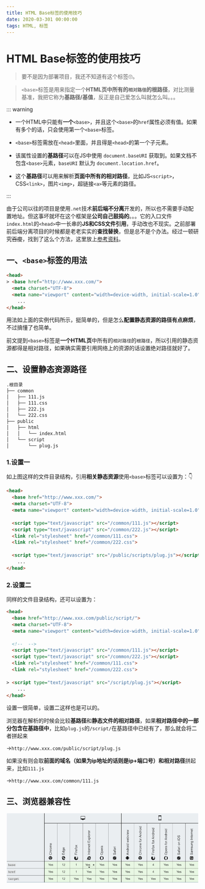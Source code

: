 ```yaml
---
title: HTML Base标签的使用技巧
date: 2020-03-301 00:00:00
tags: HTML, 标签
---
```


# HTML Base标签的使用技巧

> 要不是因为部署项目，我还不知道有这个标签🙄。

> `<base>`标签是用来指定一个**HTML页中所有的`相对路径`**的**根路径**，对比测量基准，我把它称为**基路径/基值**，反正是自己爱怎么叫就怎么叫。。。

::: warning

* 一个HTML中只能有**一个**`<base>`，并且这个`<base>`的`href`属性必须有值。如果有多个的话，只会使用第一个``<base>``标签。

* `<base>`标签需放在`<head>`里面，并且得是`<head>`的第一个子元素。
* 该属性设置的**基路径**可以在JS中使用 `document.baseURI` 获取到。如果文档不包含`<base>`元素，`baseURI` 默认为 `document.location.href`。
* 这个**基路径**可以用来解析**页面中所有的相对路径**，比如JS`<script>`，CSS`<link>`，图片`<img>`，超链接`<a>`等元素的路径。

:::

由于公司以往的项目是使用`.net`技术**前后端不分离**开发的，所以也不需要手动配置地址。但这事坏就坏在这个框架是**公司自己鼓捣的**。。。它的入口文件`index.html`的`<head>`中一长串的**JS和CSS文件引用**，手动改也不现实。之前部署前后端分离项目的时候都是老老实实的**查找替换**，但是总不是个办法。经过一顿研究~~百度~~，找到了这么个方法，这里放上[参考资料](https://blog.csdn.net/qq_30109365/article/details/82182508)。

## 一、`<base>`标签的用法

```html
<head>
> <base href="http://www.xxx.com/">
  <meta charset="UTF-8">
  <meta name="viewport" content="width=device-width, initial-scale=1.0">
	...
</head>
```

用法如上面的实例代码所示，挺简单的，但是怎么**配置静态资源的路径有点麻烦**，不过搞懂了也简单。

前文提到`<base>`标签是**一个HTML页**中所有的`相对路径`的`根路径`，所以引用的静态资源都得是相对路径，如果确实需要引用网络上的资源的话设置绝对路径就好了。

## 二、设置静态资源路径

```
.根目录
├── common
│   ├── 111.js
│   ├── 111.css
│   ├── 222.js
│   └── 222.css
├── public
│   ├── html
│   │   └── index.html
│   └── script
│       └── plug.js
```

### 1.设置一

如上图这样的文件目录结构，引用**相关静态资源**使用`<base>`标签可以设置为：👇

```html
<head>
  <base href="http://www.xxx.com/">
  <meta charset="UTF-8">
  <meta name="viewport" content="width=device-width, initial-scale=1.0">
  
  <script type="text/javascript" src="/common/111.js"></script>
  <script type="text/javascript" src="/common/222.js"></script>
  <link rel="stylesheet" href="/common/111.css">
  <link rel="stylesheet" href="/common/222.css">
  
  <script type="text/javascript" src="/public/scripts/plug.js"></script>
	...
</head>
```

### 2.设置二

同样的文件目录结构，还可以设置为：

```html
<head>
  <base href="http://www.xxx.com/public/script/">
  <meta charset="UTF-8">
  <meta name="viewport" content="width=device-width, initial-scale=1.0">
  
  <!--  -->
  <script type="text/javascript" src="/common/111.js"></script>
  <script type="text/javascript" src="/common/222.js"></script>
  <link rel="stylesheet" href="/common/111.css">
  <link rel="stylesheet" href="/common/222.css">
  
> <script type="text/javascript" src="/script/plug.js"></script>
	...
</head>
```

设置一很简单，设置二这样也是可以的。

浏览器在解析的时候会比较**基路径**和**静态文件的相对路径**，如果**相对路径中的一部分包含在基路径中**，比如`plug.js`的`/script/`在基路径中已经有了，那么就会将二者拼起来

->`http://www.xxx.com/public/script/plug.js`

如果没有则会取**前面的域名（如果为ip地址的话则是ip+端口号）**和**相对路径**拼起来，比如`111.js`

->`http://www.xxx.com/common/111.js`

## 三、浏览器兼容性

![html](/images/frontend/css/html-base-tag-01.png)